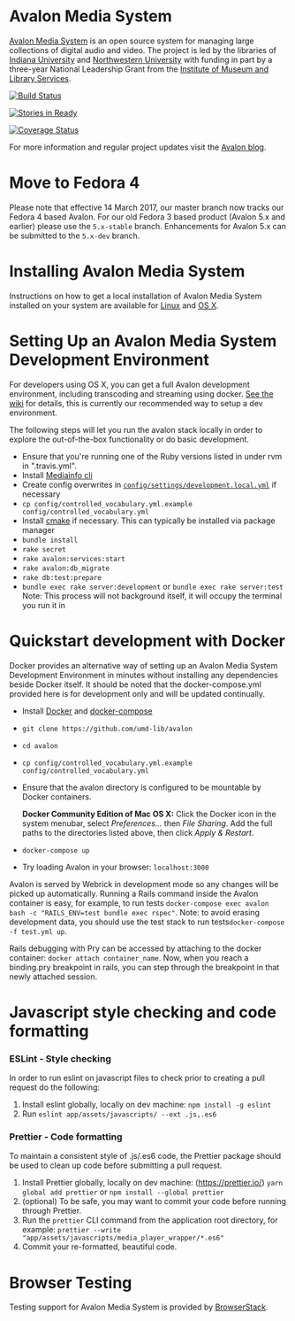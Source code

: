 # Avalon Media System
[Avalon Media System](http://www.avalonmediasystem.org) is an open source system for managing large collections of digital audio and video. The project is led by the libraries of [Indiana University](http://www.iu.edu) and [Northwestern University](http://www.northwestern.edu) with funding in part by a three-year National Leadership Grant from the [Institute of Museum and Library Services](http://www.imls.gov).

[![Build Status](https://travis-ci.org/avalonmediasystem/avalon.svg?branch=develop)](https://travis-ci.org/avalonmediasystem/avalon)

[![Stories in Ready](https://badge.waffle.io/avalonmediasystem/avalon.png?label=ready&title=Ready)](https://waffle.io/avalonmediasystem/avalon)

[![Coverage Status](https://coveralls.io/repos/avalonmediasystem/avalon/badge.svg?branch=master&service=github)](https://coveralls.io/github/avalonmediasystem/avalon?branch=master)

For more information and regular project updates visit the [Avalon blog](http://www.avalonmediasystem.org/blog).

# Move to Fedora 4

Please note that effective 14 March 2017, our master branch now tracks our Fedora 4 based Avalon.  For our old Fedora 3 based product (Avalon 5.x and earlier) please use the `5.x-stable` branch.  Enhancements for Avalon 5.x can be submitted to the `5.x-dev` branch.

# Installing Avalon Media System
Instructions on how to get a local installation of Avalon Media System installed on your system are available for [Linux](https://wiki.dlib.indiana.edu/display/VarVideo/Getting+Started+(Linux)) and [OS X](https://wiki.dlib.indiana.edu/display/VarVideo/Getting+Started+(OS+X)).

# Setting Up an Avalon Media System Development Environment
For developers using OS X, you can get a full Avalon development environment, including transcoding and streaming using docker.  [See the wiki](https://github.com/avalonmediasystem/avalon/wiki/Configuring-an-OS-X-Development-Environment-With-Docker-Containers) for details, this is currently our recommended way to setup a dev environment.  

The following steps will let you run the avalon stack locally in order to
explore the out-of-the-box functionality or do basic development.

* Ensure that you're running one of the Ruby versions listed in under rvm in ".travis.yml".
* Install [Mediainfo cli](http://mediainfo.sourceforge.net)
* Create config overwrites in [``config/settings/development.local.yml``](https://wiki.dlib.indiana.edu/display/VarVideo/Configuration+Files#ConfigurationFiles-config/settings.yml) if necessary
* ```cp config/controlled_vocabulary.yml.example config/controlled_vocabulary.yml```
* Install [cmake](https://cmake.org/) if necessary.  This can typically be installed via package manager
* ```bundle install```
* ```rake secret```
* ```rake avalon:services:start```
* ```rake avalon:db_migrate```
* ```rake db:test:prepare```
* ``bundle exec rake server:development`` or ``bundle exec rake server:test`` Note: This process will not background itself, it will occupy the terminal you run it in

# Quickstart development with Docker
Docker provides an alternative way of setting up an Avalon Media System Development Environment in minutes without installing any dependencies beside Docker itself. It should be noted that the docker-compose.yml provided here is for development only and will be updated continually.
* Install [Docker](https://docs.docker.com/engine/installation/) and [docker-compose](https://docs.docker.com/compose/install/)
* ```git clone https://github.com/umd-lib/avalon```
* ```cd avalon```
* ```cp config/controlled_vocabulary.yml.example config/controlled_vocabulary.yml```
* Ensure that the avalon directory is configured to be mountable by Docker containers.

    **Docker Community Edition of Mac OS X:** Click the Docker icon in the system
    menubar, select *Preferences...* then *File Sharing*. Add the full paths to the
    directories listed above, then click *Apply & Restart*.
* ```docker-compose up```
* Try loading Avalon in your browser: ```localhost:3000```

Avalon is served by Webrick in development mode so any changes will be picked up automatically. Running a Rails command inside the Avalon container is easy, for example, to run tests ```docker-compose exec avalon bash -c "RAILS_ENV=test bundle exec rspec"```. Note: to avoid erasing development data, you should use the test stack to run tests```docker-compose -f test.yml up```.

Rails debugging with Pry can be accessed by attaching to the docker container: ```docker attach container_name```. Now, when you reach a binding.pry breakpoint in rails, you can step through the breakpoint in that newly attached session.

# Javascript style checking and code formatting
### ESLint - Style checking
In order to run eslint on javascript files to check prior to creating a pull request do the following:
1. Install eslint globally, locally on dev machine: `npm install -g eslint`
2. Run `eslint app/assets/javascripts/ --ext .js,.es6`

### Prettier - Code formatting
To maintain a consistent style of .js/.es6 code, the Prettier package should be used to clean up code before submitting a pull request.
1. Install Prettier globally, locally on dev machine: (https://prettier.io/) `yarn global add prettier` or `npm install --global prettier`
2. (optional) To be safe, you may want to commit your code before running through Prettier.
3. Run the `prettier` CLI command from the application root directory, for example: `prettier --write "app/assets/javascripts/media_player_wrapper/*.es6"`
3. Commit your re-formatted, beautiful code.

# Browser Testing
Testing support for Avalon Media System is provided by [BrowserStack](https://www.browserstack.com).
